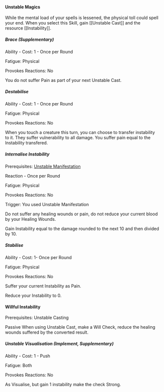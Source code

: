 #### Unstable Magics

While the mental load of your spells is lessened, the physical toll could spell your end.
When you select this Skill, gain [[Unstable Cast]] and the resource [[Instability]].

 ##### Brace (Supplementary)

Ability - Cost: 1 - Once per Round

Fatigue: Physical

Provokes Reactions: No

You do not suffer Pain as part of your next Unstable Cast.

##### Destabilise 

Ability - Cost: 1 - Once per Round

Fatigue: Physical

Provokes Reactions: No

When you touch a creature this turn, you can choose to transfer instability to it. They suffer vulnerability to all damage. You suffer pain equal to the Instability transfered. 

##### Internalise Instability

Prerequisites: [Unstable Manifestation](https://docs.google.com/document/d/1vI-IAbJokljZw4UKFW5vd6wz5fVYj52uFDCSoCZacHQ/edit#heading=h.ow92b2hwhlk2)

Reaction - Once per Round

Fatigue: Physical

Provokes Reactions: No

Trigger: You used Unstable Manifestation

Do not suffer any healing wounds or pain, do not reduce your current blood by your Healing Wounds. 

Gain Instability equal to the damage rounded to the next 10 and then divided by 10.

##### Stabilise

Ability - Cost: 1- Once per Round

Fatigue: Physical

Provokes Reactions: No

Suffer your current Instability as Pain. 

Reduce your Instability to 0.


#### Willful Instability

Prerequisites: Unstable Casting

Passive
When using Unstable Cast, make a Will Check, reduce the healing wounds suffered by the converted result. 

##### Unstable Visualisation (Implement, Supplementary)

Ability - Cost: 1 - Push

Fatigue: Both

Provokes Reactions: No

As Visualise, but gain 1 instability make the check Strong.